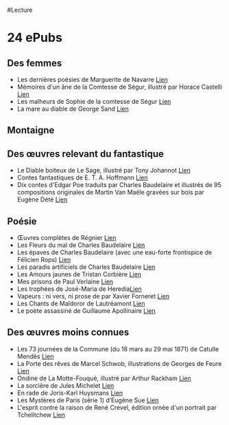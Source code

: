 #Lecture

# 24 ePubs

## Des femmes
- Les dernières poésies de Marguerite de Navarre [Lien](http://gallica.bnf.fr/ark:/12148/bpt6k6346323x)
- Mémoires d'un âne de la Comtesse de Ségur, illustré par Horace Castelli [Lien](http://gallica.bnf.fr/ark:/12148/bpt6k6512261p)
- Les malheurs de Sophie de la comtesse de Ségur [Lien](http://gallica.bnf.fr/ark:/12148/bpt6k6577498m)
- La mare au diable de George Sand [Lien](http://gallica.bnf.fr/ark:/12148/bpt6k133638n)

## Montaigne

## Des œuvres relevant du fantastique
- Le Diable boiteux de Le Sage, illustré par Tony Johannot [Lien](http://gallica.bnf.fr/ark:/12148/btv1b86002074)
- Contes fantastiques de E. T. A. Hoffmann [Lien](http://gallica.bnf.fr/ark:/12148/bpt6k96929756)
- Dix contes d'Edgar Poe traduits par Charles Baudelaire et illustrés de 95 compositions originales de Martin Van Maële gravées sur bois par Eugène Dété [Lien](http://gallica.bnf.fr/ark:/12148/bpt6k56266940)

## Poésie
- Œuvres complètes de Régnier [Lien](http://gallica.bnf.fr/ark:/12148/bpt6k96919020)
- Les Fleurs du mal de Charles Baudelaire	[Lien](http://gallica.bnf.fr/ark:/12148/bpt6k70861t)
- Les épaves de Charles Baudelaire (avec une eau-forte frontispice de Félicien Rops) [Lien](http://gallica.bnf.fr/ark:/12148/bpt6k1054576n)
- Les paradis artificiels de Charles Baudelaire [Lien](http://gallica.bnf.fr/ark:/12148/bpt6k5832770f)
- Les Amours jaunes de Tristan Corbière [Lien](http://gallica.bnf.fr/ark:/12148/bpt6k10578489)
- Mes prisons de Paul Verlaine [Lien](http://gallica.bnf.fr/ark:/12148/bpt6k10665702)
- Les trophées de José-Maria de Heredia[Lien](http://gallica.bnf.fr/ark:/12148/bpt6k65694482)
- Vapeurs : ni vers, ni prose de par Xavier Forneret [Lien](http://gallica.bnf.fr/ark:/12148/bpt6k1040590d)
- Les Chants de Maldoror de Lautréamont [Lien](http://gallica.bnf.fr/ark:/12148/bpt6k1066594g)
- Le poète assassiné de Guillaume Apollinaire [Lien](http://gallica.bnf.fr/ark:/12148/bpt6k1049536d)

## Des œuvres moins connues

- Les 73 journées de la Commune (du 18 mars au 29 mai 1871) de Catulle Mendès [Lien](http://gallica.bnf.fr/ark:/12148/bpt6k6484868z)
- La Porte des rêves de Marcel Schwob, illustrations de Georges de Feure [Lien](http://gallica.bnf.fr/ark:/12148/btv1b8600233m)
- Ondine de La Motte-Fouqué, illustré par Arthur Rackham [Lien](http://gallica.bnf.fr/ark:/12148/bpt6k65670415)
- La sorcière de Jules Michelet [Lien](http://gallica.bnf.fr/ark:/12148/bpt6k57265106)
- En rade de Joris-Karl Huysmans [Lien](http://gallica.bnf.fr/ark:/12148/bpt6k1057838x)
- Les Mystères de Paris (série 1) d’Eugène Sue [Lien](http://gallica.bnf.fr/ark:/12148/bpt6k5781425d)
- L'esprit contre la raison de René Crevel, édition ornée d'un portrait par Tchelitchew [Lien](http://gallica.bnf.fr/ark:/12148/bpt6k96914362)